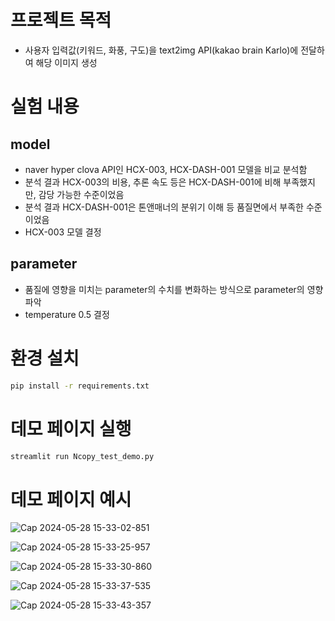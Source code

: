 # 프로젝트 목적

- 사용자 입력값(키워드, 화풍, 구도)을 text2img API(kakao brain Karlo)에 전달하여 해당 이미지 생성

# 실험 내용

## model

- naver hyper clova API인 HCX-003, HCX-DASH-001 모델을 비교 분석함
- 분석 결과 HCX-003의 비용, 추론 속도 등은 HCX-DASH-001에 비해 부족했지만, 감당 가능한 수준이었음
- 분석 결과 HCX-DASH-001은 톤앤매너의 분위기 이해 등 품질면에서 부족한 수준이었음
- HCX-003 모델 결정

## parameter

- 품질에 영향을 미치는 parameter의 수치를 변화하는 방식으로 parameter의 영향 파악
- temperature 0.5 결정

# 환경 설치

```sh
pip install -r requirements.txt
```

# 데모 페이지 실행

```sh
streamlit run Ncopy_test_demo.py
```

# 데모 페이지 예시

![Cap 2024-05-28 15-33-02-851](https://github.com/privateInt/Karlo/assets/95892797/877aa2da-1497-44ef-83ec-3ee197b7e9f8)

![Cap 2024-05-28 15-33-25-957](https://github.com/privateInt/Karlo/assets/95892797/93f756b7-8e62-419e-8a97-7418091cc8ae)

![Cap 2024-05-28 15-33-30-860](https://github.com/privateInt/Karlo/assets/95892797/cc39bbe5-09aa-4e1d-8b60-fae9999a2787)

![Cap 2024-05-28 15-33-37-535](https://github.com/privateInt/Karlo/assets/95892797/7b213d76-992e-45b9-9973-d07628aecf5b)

![Cap 2024-05-28 15-33-43-357](https://github.com/privateInt/Karlo/assets/95892797/29c9947e-cbb2-4afe-91fb-f768c807fca0)
